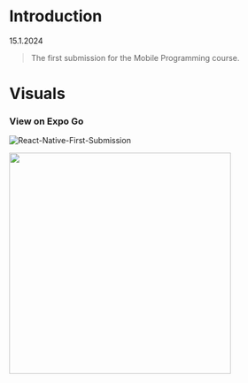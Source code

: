 # Introduction
15.1.2024
> The first submission for the Mobile Programming course.

# Visuals
### View on Expo Go
![React-Native-First-Submission](https://github.com/qian-27/React-Native-Hello-Expo/assets/83451817/ee787737-a006-4cf8-abb1-eb8802582a2d)


<img src="https://github.com/qian-27/React-Native-First-Submission/assets/83451817/60d2b1cd-a893-4f77-8d40-5cd1e9fcf86e" width="400">


